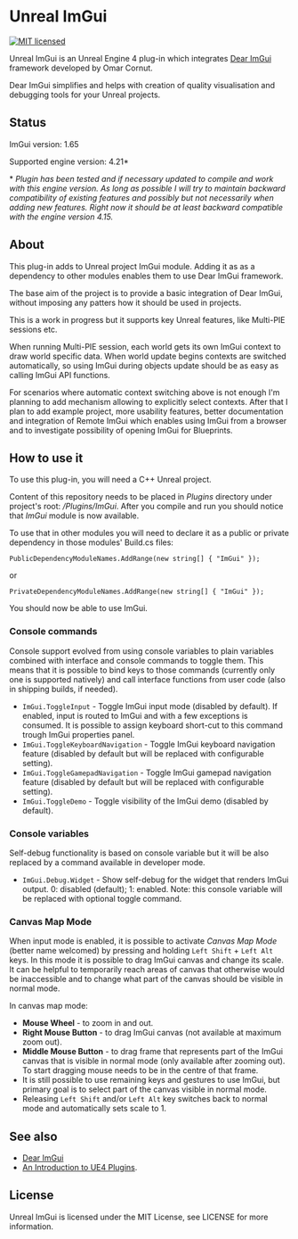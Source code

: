 Unreal ImGui
============

[![MIT licensed](https://img.shields.io/badge/license-MIT-blue.svg)](LICENSE.md)

Unreal ImGui is an Unreal Engine 4 plug-in which integrates [Dear ImGui](https://github.com/ocornut/imgui) framework developed by Omar Cornut.

Dear ImGui simplifies and helps with creation of quality visualisation and debugging tools for your Unreal projects.


Status
------
ImGui version: 1.65

Supported engine version: 4.21*

\* *Plugin has been tested and if necessary updated to compile and work with this engine version. As long as possible I will try to maintain backward compatibility of existing features and possibly but not necessarily when adding new features. Right now it should be at least backward compatible with the engine version 4.15.*


About
-----

This plug-in adds to Unreal project ImGui module. Adding it as as a dependency to other modules enables them to use Dear ImGui framework.

The base aim of the project is to provide a basic integration of Dear ImGui, without imposing any patters how it should be used in projects.

This is a work in progress but it supports key Unreal features, like Multi-PIE sessions etc.

When running Multi-PIE session, each world gets its own ImGui context to draw world specific data. When world update begins contexts are switched automatically, so using ImGui during objects update should be as easy as calling ImGui API functions.

For scenarios where automatic context switching above is not enough I'm planning to add mechanism allowing to explicitly select contexts. After that I plan to add example project, more usability features, better documentation and integration of Remote ImGui which enables using ImGui from a browser and to investigate possibility of opening ImGui for Blueprints.


How to use it
-------------

To use this plug-in, you will need a C++ Unreal project.

Content of this repository needs to be placed in *Plugins* directory under project's root: */Plugins/ImGui*. After you compile and run you should notice that *ImGui* module is now available.

To use that in other modules you will need to declare it as a public or private dependency in those modules' Build.cs files:

```
PublicDependencyModuleNames.AddRange(new string[] { "ImGui" });
```
or

```
PrivateDependencyModuleNames.AddRange(new string[] { "ImGui" });
```

You should now be able to use ImGui.


### Console commands

Console support evolved from using console variables to plain variables combined with interface and console commands to toggle them. This means that it is possible to bind keys to those commands (currently only one is supported natively) and call interface functions from user code (also in shipping builds, if needed).

- `ImGui.ToggleInput` - Toggle ImGui input mode (disabled by default). If enabled, input is routed to ImGui and with a few exceptions is consumed. It is possible to assign keyboard short-cut to this command trough ImGui properties panel.
- `ImGui.ToggleKeyboardNavigation` - Toggle ImGui keyboard navigation feature (disabled by default but will be replaced with configurable setting).
- `ImGui.ToggleGamepadNavigation` - Toggle ImGui gamepad navigation feature (disabled by default but will be replaced with configurable setting).
- `ImGui.ToggleDemo` - Toggle visibility of the ImGui demo (disabled by default).

### Console variables

Self-debug functionality is based on console variable but it will be also replaced by a command available in developer mode.

- `ImGui.Debug.Widget` - Show self-debug for the widget that renders ImGui output. 0: disabled (default); 1: enabled.
Note: this console variable will be replaced with optional toggle command.


### Canvas Map Mode

When input mode is enabled, it is possible to activate *Canvas Map Mode* (better name welcomed) by pressing and holding `Left Shift` + `Left Alt` keys. In this mode it is possible to drag ImGui canvas and change its scale. It can be helpful to temporarily reach areas of canvas that otherwise would be inaccessible and to change what part of the canvas should be visible in normal mode.

In canvas map mode:
- **Mouse Wheel** - to zoom in and out.
- **Right Mouse Button** - to drag ImGui canvas (not available at maximum zoom out).
- **Middle Mouse Button** - to drag frame that represents part of the ImGui canvas that is visible in normal mode (only available after zooming out). To start dragging mouse needs to be in the centre of that frame.
- It is still possible to use remaining keys and gestures to use ImGui, but primary goal is to select part of the canvas visible in normal mode.
- Releasing `Left Shift` and/or `Left Alt` key switches back to normal mode and automatically sets scale to 1.


See also
--------

 - [Dear ImGui](https://github.com/ocornut/imgui)
 - [An Introduction to UE4 Plugins](https://wiki.unrealengine.com/An_Introduction_to_UE4_Plugins).


License
-------

Unreal ImGui is licensed under the MIT License, see LICENSE for more information.

